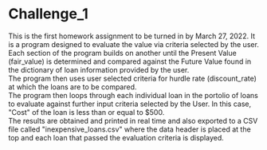 # Challenge_1
This is the first homework assignment to be turned in by March 27, 2022. 
It is a program designed to evaluate the value via criteria selected by the user. 
Each section of the program builds on another until the Present Value (fair_value) is
determined and compared against the Future Value found in the dictionary of loan information 
provided by the user.  
The program then uses user selected criteria for hurdle rate (discount_rate) at which the loans
are to be compared.  
The program then loops through each individual loan in the portolio of loans to evaluate against 
further input criteria selected by the User.  In this case, "Cost" of the loan is less than or 
equal to $500.  
The results are obtained and printed in real time and also exported to a CSV file called
"inexpensive_loans.csv" where the data header is placed at the top and each loan that passed
the evaluation criteria is displayed.  
